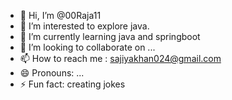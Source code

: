 - 👋 Hi, I’m @00Raja11
- 👀 I’m interested to explore java.
- 🌱 I’m currently learning java and springboot
- 💞️ I’m looking to collaborate on ...
- 📫 How to reach me : sajiyakhan024@gmail.com
- 😄 Pronouns: ...
- ⚡ Fun fact: creating jokes

<!---
00Raja11/00Raja11 is a ✨ special ✨ repository because its `README.md` (this file) appears on your GitHub profile.
You can click the Preview link to take a look at your changes.
--->
